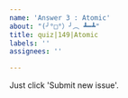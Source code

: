 ```yaml
---
name: 'Answer 3 : Atomic'
about: "(╯°□°）╯︵ ┻━┻"
title: quiz|149|Atomic
labels: ''
assignees: ''

---
```


Just click 'Submit new issue'.
